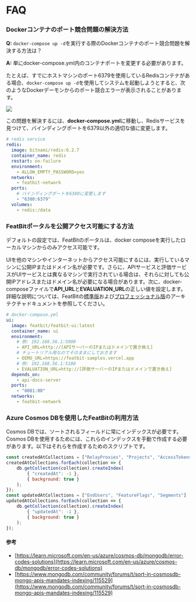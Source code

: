 # FAQ

### Dockerコンテナのポート競合問題の解決方法

**Q:** `docker-compose up -d`を実行する際のDockerコンテナのポート競合問題を解決する方法は？

**A:** 単にdocker-compose.yml内のコンテナポートを変更する必要があります。

たとえば、すでにホストマシンのポート6379を使用しているRedisコンテナがある場合、`docker-compose up -d`を使用してシステムを起動しようとすると、次のようなDockerデーモンからのポート競合エラーが表示されることがあります。

![](./assets/faq/001.webp)

この問題を解決するには、**docker-compose.yml**に移動し、Redisサービスを見つけて、バインディングポートを6379以外の適切な値に変更します。

```yaml
# redis service
redis:
  image: bitnami/redis:6.2.7
  container_name: redis
  restart: on-failure
  environment:
    - ALLOW_EMPTY_PASSWORD=yes
  networks:
    - featbit-network
  ports:
    # バインディングポートを6380に変更します
    - "6380:6379"
  volumes:
    - redis:/data
```

### FeatBitポータルを公開アクセス可能にする方法

デフォルトの設定では、FeatBitのポータルは、docker composeを実行したローカルマシンからのみアクセス可能です。

UIを他のマシンやインターネットからアクセス可能にするには、実行しているマシンに公開IPまたはドメイン名が必要です。さらに、APIサービスと評価サービスがUIサービスとは異なるマシンで実行されている場合は、それらに対しても公開IPアドレスまたはドメイン名が必要になる場合があります。次に、docker-composeファイルで**API\_URL**と**EVALUATION\_URL**の正しい値を設定します。詳細な説明については、FeatBitの[標準版](../tech-stack/architecture)および[プロフェッショナル版](../tech-stack/architecture-professional)のアーキテクチャドキュメントを参照してください。

```yaml
# docker-compose.yml
ui:
  image: featbit/featbit-ui:latest
  container_name: ui
  environment:
    # 例: 192.168.56.1:5000
    - API_URL=http://[APIサーバーのIPまたはドメインで置き換え]
    # チュートリアル用なのでそのままにしておきます
    - DEMO_URL=https://featbit-samples.vercel.app
    # 例: 192.168.56.1:5100
    - EVALUATION_URL=http://[評価サーバーのIPまたはドメインで置き換え]
  depends_on:
    - api-docs-server
  ports:
    - "8081:80"
  networks:
    - featbit-network
```

### Azure Cosmos DBを使用したFeatBitの利用方法

Cosmos DBでは、ソートされるフィールドに常にインデックスが必要です。Cosmos DBを使用するためには、これらのインデックスを手動で作成する必要があります。以下はそれらを作成するためのスクリプトです。

```javascript
const createdAtCollections = ["RelayProxies", "Projects", "AccessTokens", "Policies", "AuditLogs"];
createdAtCollections.forEach(collection => {
    db.getCollection(collection).createIndex(
        { "createdAt": -1 },
        { background: true }
    );
});
const updatedAtCollections = ["EndUsers", "FeatureFlags", "Segments"]
updatedAtCollections.forEach(collection => {
    db.getCollection(collection).createIndex(
        { "updatedAt": -1 },
        { background: true }
    );
});
```

#### 参考

* [https://learn.microsoft.com/en-us/azure/cosmos-db/mongodb/error-codes-solutions](https://learn.microsoft.com/en-us/azure/cosmos-db/mongodb/error-codes-solutions)
* [https://www.mongodb.com/community/forums/t/sort-in-cosmosdb-mongo-apis-mandates-indexing/115529](https://www.mongodb.com/community/forums/t/sort-in-cosmosdb-mongo-apis-mandates-indexing/115529)